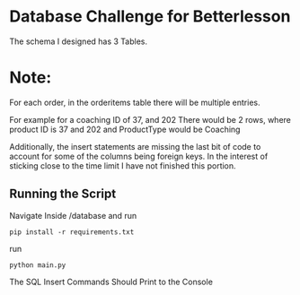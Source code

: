 Database Challenge for Betterlesson
======================

The schema I designed has 3 Tables.

# Note:
For each order, in the orderitems table
there will be multiple entries.

For example for a coaching ID of 37, and 202
There would be 2 rows, where product ID is 37 and 202
and ProductType would be Coaching

Additionally, the insert statements are missing the last bit of code
to account for some of the columns being foreign keys.
In the interest of sticking close to the time limit I have not finished this portion.

Running the Script
---------------------

Navigate Inside /database and run
```
pip install -r requirements.txt
```

run

```
python main.py
```

The SQL Insert Commands Should Print to the Console